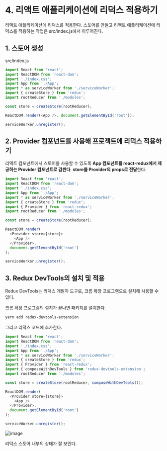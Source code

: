 # 4. 리액트 애플리케이션에 리덕스 적용하기

리액트 애플리케이션에 리덕스를 적용한다. 스토어를 만들고 리액트 애플리케이션에 리덕스를 적용하는 작업은  src/index.js에서 이루어진다.

## 1. 스토어 생성

src/index.js

```javascript
import React from 'react';
import ReactDOM from 'react-dom';
import './index.css';
import App from './App';
import * as serviceWorker from './serviceWorker';
import { createStore } from 'redux';
import rootReducer from './modules';

const store = createStore(rootReducer);

ReactDOM.render(<App />, document.getElementById('root'));

serviceWorker.unregister();
```

## 2. Provider 컴포넌트를 사용해 프로젝트에 리덕스 적용하기

리액트 컴포넌트에서 스토어를 사용할 수 있도록 **App 컴포넌트를 react-redux에서 제공하는 Provider 컴포넌트로 감싼다**. **store를 Provider의 props로 전달**한다.

```javascript
import React from 'react';
import ReactDOM from 'react-dom';
import './index.css';
import App from './App';
import * as serviceWorker from './serviceWorker';
import { createStore } from 'redux';
import { Provider } from 'react-redux';
import rootReducer from './modules';

const store = createStore(rootReducer);

ReactDOM.render(
  <Provider store={store}>
    <App />
  </Provider>,
  document.getElementById('root')
);

serviceWorker.unregister();
```

## 3. Redux DevTools의 설치 및 적용

Redux DevTools는 리덕스 개발자 도구로, 크롬 확장 프로그램으로 설치해 사용할 수 있다.

크롬 확장 프로그램의 설치가 끝나면 패키지를 설치한다.

```bash
yarn add redux-devtools-extension
```

그리고 리덕스 코드에 추가한다.

```javascript
import React from 'react';
import ReactDOM from 'react-dom';
import './index.css';
import App from './App';
import * as serviceWorker from './serviceWorker';
import { createStore } from 'redux';
import { Provider } from 'react-redux';
import { composeWithDevTools } from 'redux-devtools-extension';
import rootReducer from './modules';

const store = createStore(rootReducer, composeWithDevTools());

ReactDOM.render(
  <Provider store={store}>
    <App />
  </Provider>,
  document.getElementById('root')
);

serviceWorker.unregister();
```

![image](https://user-images.githubusercontent.com/48080762/72229981-e09f0900-35f5-11ea-8072-5d23e0230523.png)

리덕스 스토어 내부의 상태가 잘 보인다.

